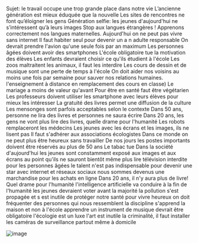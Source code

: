 Sujet: le travail occupe une trop grande place dans notre vie
L’ancienne génération est mieux éduquée que la nouvelle
Les sites de rencontres ne font qu’éloigner les gens
Génération selfie: les jeunes d'aujourd'hui ne s’intéressent qu’à leurs images
Stop aux langues étrangères ! Apprenons correctement nos langues maternelles.
Aujourd'hui on ne peut pas vivre sans internet
Il faut habiter seul pour devenir un a n adulte responsable
 On devrait prendre l'avion qu'une seule fois par an maximum
Les personnes âgées doivent avoir des smartphones
L'école obligatoire tue la motivation des élèves
Les enfants devraient choisir ce qu'ils étudient à l'école
Les zoos maltraitent les animaux, il faut les interdire
Les cours de dessin et de musique sont une perte de temps à l'école 
On doit aider nos voisins au moins une fois par semaine pour sauver nos relations humaines.
l'enseignement à distance en remplacement des cours en classe)
 Le mariage a moins de valeur qu'avant
Pour être en santé faut être végétarien
Les professeurs doivent utiliser les smartphone avec leurs élèves pour mieux les intéresser 
La gratuité des livres permet une diffusion de la culture
Les mensonges sont parfois acceptables selon le contexte
Dans 50 ans, personne ne lira des livres et personnes ne saura écrire
Dans 20 ans, les gens ne vont plus lire des livres, quelle drame pour l'humanité 
Les robots remplaceront les médecins
Les jeunes avec les écrans et les images, ils ne lisent pas
Il faut s'adhérer aux associations écologistes
Dans ce monde on ne peut plus être heureux sans travailler
De nos jours les postes importants doivent être réservés au plus de 50 ans
Le tabac tue
Dans la société d'aujourd'hui les jeunes sont constamment exposé aux images et aux écrans au point qu'ils ne sauront bientôt même plus lire
télévision interdite pour les personnes âgées
le talent n'est pas indispensable pour devenir une star
avec internet et réseaux sociaux nous sommes devenus une marchandise pour les achats en ligne
Dans 20 ans, il n'y aura plus de livre! Quel drame pour l'humanité
l'intelligence artificielle va conduire à la fin de l'humanité
les jeunes devraient voter avant la majorité
la pollution s'est propagée et s est inutile de protéger notre santé
pour vivre heureux on doit fréquenter des personnes qui nous ressemblent 
la discipline s'apprend la maison et non à l'école
apprendre un instrument de musique devrait être obligatoire
l'écologie est un luxe
l'art est inutile
la criminalité, il faut installer les caméras de surveillance partout même à domicile

![image](https://github.com/user-attachments/assets/5f25b8a4-d889-4080-bbb6-63524580572e)

